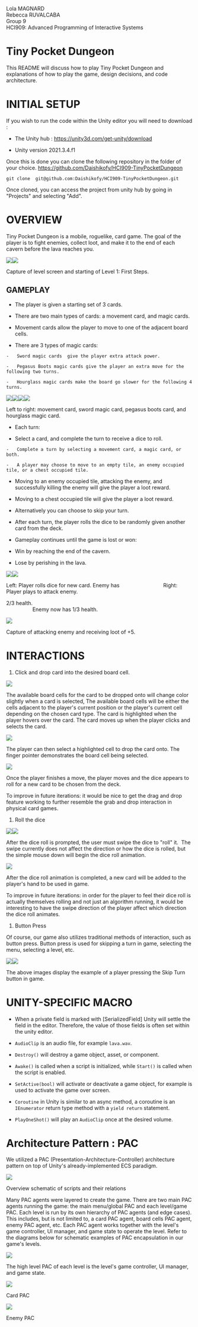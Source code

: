 Lola MAGNARD  
Rebecca RUVALCABA  
Group 9  
HCI909: Advanced Programming of Interactive Systems

# Tiny Pocket Dungeon

This README will discuss how to play Tiny Pocket Dungeon and explanations of how to play the game, design decisions, and code architecture.

INITIAL SETUP
=============

If you wish to run the code within the Unity editor you will need to download :

-   The Unity hub : <https://unity3d.com/get-unity/download>

-   Unity version 2021.3.4.f1

Once this is done you can clone the following repository in the folder of your choice. <https://github.com/Daishikofy/HCI909-TinyPocketDungeon>  

``git clone  git@github.com:Daishikofy/HCI909-TinyPocketDungeon.git``  

Once cloned, you can access the project from unity hub by going in "Projects" and selecting "Add".

OVERVIEW
========

Tiny Pocket Dungeon is a mobile, roguelike, card game. The goal of the player is to fight enemies, collect loot, and make it to the end of each cavern before the lava reaches you.

![](https://lh4.googleusercontent.com/zt5dy7Bs6eqKsyWM6xKspThK-C5rOSsqDf0eeLGTX8TWY09ri1uJdqUvzGyEcvLzLpLaVgpFbrq0FvAGXnOjBKHCvBUD2J85cvRxlG7KMw0wWQobDZWwTJkjTAnkBDgq9_7Vp5UawnHWaXJy9N5auTHYbIXTml9m0G9N4hX38L0iHJBJSBwuJgQSIw)![](https://lh4.googleusercontent.com/1Itn12BFhFTNMdBEpq79KitS8okE78jFxmShpWmLu7kKGvQU82RVQxwGThoWyf3iHrLqB9IpbWbYUTFjFC86fyRkf3XZPReeN5O7sMloU_ARQUcfHn6PZDSS1Im5ArfeKIQk0WI5JIxmk01GGGc0PnGW0QeCTOvN7d4fIjFVR_vNHOzemq7ofhGXFg)

Capture of level screen and starting of Level 1: First Steps.

GAMEPLAY
--------

-   The player is given a starting set of 3 cards.

-   There are two main types of cards: a movement card, and magic cards. 

  -   Movement cards allow the player to move to one of the adjacent board cells.

  -   There are 3 types of magic cards:

    -   Sword magic cards  give the player extra attack power.

    -   Pegasus Boots magic cards give the player an extra move for the following two turns.

    -   Hourglass magic cards make the board go slower for the following 4 turns.

![](https://lh5.googleusercontent.com/Rlw_qdbouFqgDPBP-KQgrqgV_DdJKoOnytEljNcRnHzjzjh4agkceQuMm-2Ae9LypS3pMJ7ycrN0vhss8yjOrgr-EeBlLkX0F8nRiRthcsIiBz1mbCKRC8UiaNwieQBwSwTUQtLP1I2aWghcpcmQv2RsW9943EaGtUnUJD9rfB5qPyR-QkO6ZZZ5nA)![](https://lh6.googleusercontent.com/fda1E5-xs1467FNsahjP89lqr4finNCkaXXuBF07ljszO20YyZaOyYoCbl0NjSvuEmc4Vwav1H6wcBQ-zBXsspqv7hDTn81wImvtDc3W69IadsxQMe31Lmg37YenTHTP0nP1vtysAfie0ULEWpkBYilLALChEdgKZ9uEOiMVA8AYgFCaPAm5YJg3Ag)![](https://lh3.googleusercontent.com/d8l-bLGbVBN4hPJR_ABF6AFz8YXikjPXMm1wpkOyb6GzN6lQmVhveAUvGlMArGQ_L5BWEn3ToFN3zi0tG8YXLDaU_xrZ8OuWb38jQq0WtkLDq0QVAfGggIHpvZvX3DkNXbNpDlAgeitYBv6uEbXuSMg31YLwyQ5hUv06vvH6Owm1zSVcMWeMS45unQ)![](https://lh5.googleusercontent.com/B6-BWdORQXduNXz-KHTMIZHQtUHKpDQysRWsuYZ7onGk5m-iazrulf-cKapXgAY2tg_YyYwr2o_v8O70aadztVFknKM89w-qdx0F3K3KOueIkDH0UJ-2e4KW1RDZZkzAgw2JBjEiWK6VWYJ7u9m2CL3-Sa-GEWb8ZcrDR-vWIhOJXKie7oORC1ehzA)

Left to right: movement card, sword magic card, pegasus boots card, and hourglass magic card.

-   Each turn:

  -   Select a card, and complete the turn to receive a dice to roll.

    -   Complete a turn by selecting a movement card, a magic card, or both.

    -   A player may choose to move to an empty tile, an enemy occupied tile, or a chest occupied tile.

-   Moving to an enemy occupied tile, attacking the enemy, and successfully killing the enemy will give the player a loot reward.

-   Moving to a chest occupied tile will give the player a loot reward.

-   Alternatively you can choose to skip your turn.

-   After each turn, the player rolls the dice to be randomly given another card from the deck.

-   Gameplay continues until the game is lost or won:

-   Win by reaching the end of the cavern.

-   Lose by perishing in the lava.

![](https://lh4.googleusercontent.com/aPMZaIBHrXFGKz3-gL8n9Lt3NX1PIFb9HRJZopHUDHI1J3J-UvO4FKWoOpfx_8-6QvALNf7jZS3IUhmIjj-nzdQnNSin_uBXIuiRZ0G5i05nNf2yn1tzBW-UZYBp2u2ADqsdtMRevNfo6_rteVvEZsJ9V6Hc1-uKeIC5pKRK9LMbKz59B9LuQ78Aug)![](https://lh3.googleusercontent.com/CtuqGc5t0cQlN8DrCe5LHlI98NHGjPNyt7AeWSZJtYZqfh-vnYuexgBi9tIBRbwou2qv5ITLBcXkMtd7Jgzx0j7jq9M04IbgJDOvUk_zIkbAayVRTO_pTNh4NRw7bEjiZs_hfAsujQnr0i9t6UHXBUwMG8VNZD68z_FPhhWc7dlGghsPFS1O5M0ewg)

Left: Player rolls dice for new card. Enemy has                              Right: Player plays to attack enemy.

2/3 health.                                                                                                                               Enemy now has 1/3 health.

![](https://lh3.googleusercontent.com/fLWsCl76XjKYVju7VhtxcbjMIzuIAj2VO5bLvO4UXIxIwEsKckslSg9qMk8SDl7QgARNFBIFgG5p-ANhw7XF4TXxdZTVA1jqCvCd4Q5aHO61zr15thi709koiUlCvUHQCMtLF3u4kdp2HqJZY6JPy6N27AlSlD1ULTclUbQGJ8rVfm2LN0iglHQwQw)

Capture of attacking enemy and receiving loot of +5.

INTERACTIONS
============

1.  Click and drop card into the desired board cell.

![](https://lh3.googleusercontent.com/sPM2EJ6_-6bu1-G3KRYq8rJl8dJgefWmVgGpxl2kAI5wP8DhtatPNlmEvokcI5Xh5UJ93OfV3PTMhjWuyQ8wH3dR2IV70qDyKd3MLZcxUKrTlaVk4vFTRWk4mN81k-8SiDnEnB2RgCF0A3VN-9-61KTD2pWkFA8eacZd1FTnjn36HIygSbg2hF7nEg)

The available board cells for the card to be dropped onto will change color slightly when a card is selected, The available board cells will be either the cells adjacent to the player's current position or the player's current cell depending on the chosen card type. The card is highlighted when the player hovers over the card. The card moves up when the player clicks and selects the card. 

![](https://lh5.googleusercontent.com/oFiDaqWwencTgKhJ-LMXF6st55PGmT0YQOMApSSeHkKBap0LTufC4QKn-YUiw50WfM0IcGTX_T5MhatNDJp46DmFKyY-1VKRzKPXNKkcy20Tjp_vvB-mpbf6A6kZNyFw2rNteS6x4a65ctscpgZFNsD71CrkYy06tFJv8uqw8jO-RAuTp7cxJjQd1g)

The player can then select a highlighted cell to drop the card onto. The finger pointer demonstrates the board cell being selected.

![](https://lh5.googleusercontent.com/qPBn2n83rkZHhXkmF1wSsWXrfzGiAjDMRXPEEZSFqey0yTf4Bd2l5J4j9f1xUytdZpyjbd4z8tHiXW86YqbFdX-1_UOaWd68T7cSWf0aXuWeIRFOW2RLVltPhETrhshrxphnnOj5ma0iI49eCyRSIcxBbuBSK8WQMMto1CJyt8CVGozM_bnzqoxuEQ)

Once the player finishes a move, the player moves and the dice appears to roll for a new card to be chosen from the deck.

To improve in future iterations: it would be nice to get the drag and drop feature working to further resemble the grab and drop interaction in physical card games.

1.  Roll the dice

![](https://lh4.googleusercontent.com/Msd7ZiA0L_0T6uo_F8HT_gOurHGzESBbCSaPuazorvg8ppIUj8ndniJLCEAlaZh9xrLCojESktzIzhHbvVQ-zX4R6OJD0XBhS5e7b2h0mQ-x8wuHA-QQLi9hkJJjXI0a_1GvDSuiZtcsfmFTEUW5-mXwtigsmKa5NNVNgzEVNk-bkM4hmfHZemmRPw)![](https://lh4.googleusercontent.com/VCTx57CGmywfg8kPgFjGXwZfXdBI27XWxZc0y45nVkAe9cnlwPJHUmIOSzVyEqxVMOlV4KgDQL1ZvktDsDdVXTS5P0NwMcdQrrnyG25c3WJaKFGGFkXrvzzsftIFkBxEfsxXhGboDzw4nX3ZBCuU3rBm6IISECXr0T7vtgF7e_3T0Tpca5LyZ5r0lw)

After the dice roll is prompted, the user must swipe the dice to "roll" it.  The swipe currently does not affect the direction or how the dice is rolled, but the simple mouse down will begin the dice roll animation.

![](https://lh5.googleusercontent.com/5Tmf3LBU3SMK2INqZuKTI0ceNbVxOYE20rEtAE7PnEARWGvvOYYInx5Rnc3dHN1qmTuvfIcRmddZBMnnA_ryF3BPz193fj8tCkEfI4JvJFjDyPgesnUdasxuLtesUBgmOGMj4c1izzCHqNZAEkfb3o8B7kJmy_v5XCiYMdlxKS570gvGL1mvC_PoMA)

After the dice roll animation is completed, a new card will be added to the player's hand to be used in game.

To improve in future iterations: in order for the player to feel their dice roll is actually themselves rolling and not just an algorithm running, it would be interesting to have the swipe direction of the player affect which direction the dice roll animates.

1.  Button Press

Of course, our game also utilizes traditional methods of interaction, such as button press. Button press is used for skipping a turn in game, selecting the menu, selecting a level, etc.

![](https://lh5.googleusercontent.com/s3IO5bt02-S4RQvRtRHo-0YIJpB_nPiafGxl1ORYDtw6AZmKNnHpdQSG3j_7qAQK1TZ-S0W4bfLOdwMZHeJ8Fy9Jo5Nwal6a4Li0S3Y3e7JcmIf__urt6rn0Lhg521RLNvZKH5L04tJIcThoMd9-YEjB7JMHC837VOMG400BKmyP0WCZydeXykw9qw)![](https://lh3.googleusercontent.com/ng_jVCQ5-67Tvn6OvJvoV04YQLzXf_Fes2LCaC8p1A9PiH834nbvj6j8x0uqE4I1hQ5MqqTuwWLtDZe1BgCpZtpeqx-3etx_X88TVS1qhdw_DYHYpvqub_OqnIIe_oYKu3gYvMTLQ0VBgW1wk-x7OUmFOeUp568qS8dEm0Tl2HriIfnvSwXdvzpakQ)

The above images display the example of a player pressing the Skip Turn button in game.

UNITY-SPECIFIC MACRO
====================

-   When a private field is marked with [SerializedField] Unity will settle the field in the editor. Therefore, the value of those fields is often set within the unity editor.

-   ``AudioClip`` is an audio file, for example ``lava.wav``. 

-   ``Destroy()`` will destroy a game object, asset, or component.

-   ``Awake()`` is called when a script is initialized, while ``Start()`` is called when the script is enabled.

-   ``SetActive(bool)`` will activate or deactivate a game object, for example is used to activate the game over screen.

-   ``Coroutine`` in Unity is similar to an async method, a coroutine is an ``IEnumerator`` return type method with a ``yield return`` statement.

-   ``PlayOneShot()`` will play an ``AudioClip`` once at the desired volume.

Architecture Pattern : PAC
==========================

We utilized a PAC (Presentation-Architecture-Controller) architecture pattern on top of Unity's already-implemented ECS paradigm.

![](https://lh4.googleusercontent.com/35NYKZLw4bDTxf6LiZ8EHa-bCUOKiZQfUa9QqlMBfNCKBAUdR76mDDXgJAzEPDEcSHtVEts8ZLSiJUZSDvPYVN-IXZA-sSB2JnXpIiE889NJTDC9lA-OaL-fmZcfmeQymOFmEb95FplPVnXQjuwFj-lLF-D6yROHIA9NKjAh3Kv3RGyy9v7PHzuqfA)

Overview schematic of scripts and their relations

Many PAC agents were layered to create the game. There are two main PAC agents running the game: the main menu/global PAC and each level/game PAC. Each level is run by its own hierarchy of PAC agents (and edge cases). This includes, but is not limited to, a card PAC agent, board cells PAC agent, enemy PAC agent, etc. Each PAC agent works together with the level's game controller, UI manager, and game state to operate the level. Refer to the diagrams below for schematic examples of PAC encapsulation in our game's levels.

![](https://lh6.googleusercontent.com/oECVjuIw036KPDhN9EsmdvTryNnQOaLaLu6AiYiIrhE58vzFrNTjzYTBRXmk-fGye69Ni9IOe3fb2VM2CTlKCYlD71xfR0LEmNbgljWlPhYCgLj7uiPsWqppc-vlIs-v2loPSkTGOUB3VbGZZYuj_Q01oODXlzj78Q2idnW8LZrjUoLMvL6FKkdDLg)

The high level PAC of each level is the level's game controller, UI manager, and game state.

![](https://lh4.googleusercontent.com/Dk7FAXjC12eG16St7FJU5XK6pqF1HNkhf4UAFwgr0xk5QySy9DU3s0XJbUcvOwvZ8f4raBn3rxcnawiZtZGzXDM952L3T0uWFmo42mKe18Pcp9OPcY2X72bLO8So9IjaSe47r_e5xPTQUfsrtJamABwEFYBO-5lLJRRtP0l_nZFZfmZO9BtuCeanaw)

Card PAC

![](https://lh5.googleusercontent.com/d-peB2G89O1Fqlo9Q1uq1COqw3nNe9e5dYMfbaXZ-RIKJy1JYyzm_sUdsICnsy4g0AKf5VGlh53bwlHDwMqjeIPWFgqFZ8_CXYl77ox_X2OC0nUKbkxW2uKIxF5wI6HxQs5dR2D2rP3PyiVQAXee5blwRbYqIQBEROelysLu3u3pGqkunEYwhKEe3w)

Enemy PAC
